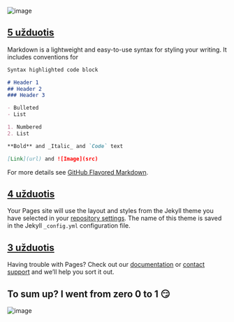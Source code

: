 ![image](https://i.redd.it/n0bxkzn1jpsz.jpg)

## [5 užduotis](https://github.com/brigitac/penkta_uzduotis)

Markdown is a lightweight and easy-to-use syntax for styling your writing. It includes conventions for

```markdown
Syntax highlighted code block

# Header 1
## Header 2
### Header 3

- Bulleted
- List

1. Numbered
2. List

**Bold** and _Italic_ and `Code` text

[Link](url) and ![Image](src)
```

For more details see [GitHub Flavored Markdown](https://guides.github.com/features/mastering-markdown/).

## [4 užduotis](https://github.com/brigitac/Vector)

Your Pages site will use the layout and styles from the Jekyll theme you have selected in your [repository settings](https://github.com/brigitac/brigitac.github.io/settings). The name of this theme is saved in the Jekyll `_config.yml` configuration file.

## [3 užduotis](https://github.com/brigitac/trecia_uzduotis)

Having trouble with Pages? Check out our [documentation](https://help.github.com/categories/github-pages-basics/) or [contact support](https://github.com/contact) and we’ll help you sort it out.

## To sum up? I went from zero 0 to 1 :smirk:

![image](http://s1.funon.cc/img/orig/201702/23/58aeacc80ad90.png)

